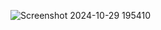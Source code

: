 ![Screenshot 2024-10-29 195410](https://github.com/user-attachments/assets/aac01cdf-b4ba-4486-9ccf-4e533239e7c0)

